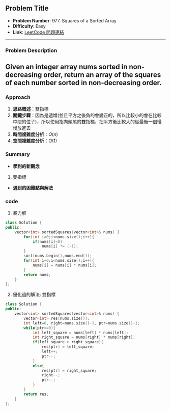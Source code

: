 ## Problem Title

- **Problem Number**:  977. Squares of a Sorted Array
- **Difficulty**: Easy
- **Link**: [LeetCode 問題連結](https://leetcode.com/problems/squares-of-a-sorted-array/description/)

---

### Problem Description

Given an integer array nums sorted in non-decreasing order, return an array of the squares of each number sorted in non-decreasing order.
---

### Approach

1. **思路概述**：雙指標
2. **關鍵步驟**：因為是遞增(並且平方之後負的會變正的，所以比較小的會在比較中間的位子)，所以使用指向頭尾的雙指標，把平方後比較大的從最後一個慢慢放進去
3. **時間複雜度分析**：$O(n)$  
4. **空間複雜度分析**：$O(1)$  

### Summary

- **學到的新觀念** 
1. 雙指標
- **遇到的困難點與解法**  

### code
1. 暴力解
```cpp
class Solution {
public:
    vector<int> sortedSquares(vector<int>& nums) {
        for(int i=0;i<nums.size();i++){
            if(nums[i]<0)
                nums[i] *= (-1);
        }
        sort(nums.begin(),nums.end());
        for(int i=0;i<nums.size();i++){
            nums[i] = nums[i] * nums[i];
        }
        return nums;
    }
};
```
2. 優化過的解法: 雙指標
```cpp
class Solution {
public:
    vector<int> sortedSquares(vector<int>& nums) {
        vector<int> res(nums.size());
        int left=0, right=nums.size()-1, ptr=nums.size()-1;
        while(ptr>=0){
            int left_square = nums[left] * nums[left];
            int right_square = nums[right] * nums[right];
            if(left_square > right_square){
                res[ptr] = left_square;
                left++;
                ptr--;
            }
            else{
                res[ptr] = right_square;
                right--;
                ptr--;
            }
        }
        return res;
    }
};
```